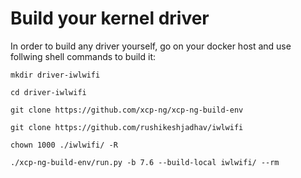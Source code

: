 # Build your kernel driver

In order to build any driver yourself, go on your docker host and use follwing shell commands to build it:

```
mkdir driver-iwlwifi

cd driver-iwlwifi

git clone https://github.com/xcp-ng/xcp-ng-build-env

git clone https://github.com/rushikeshjadhav/iwlwifi

chown 1000 ./iwlwifi/ -R

./xcp-ng-build-env/run.py -b 7.6 --build-local iwlwifi/ --rm
```
